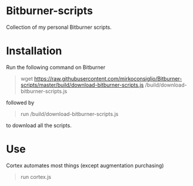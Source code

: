 # Bitburner-scripts

Collection of my personal Bitburner scripts.

# Installation

Run the following command on Bitburner

> wget https://raw.githubusercontent.com/mirkoconsiglio/Bitburner-scripts/master/build/download-bitburner-scripts.js /build/download-bitburner-scripts.js

followed by

> run /build/download-bitburner-scripts.js

to download all the scripts.

# Use

Cortex automates most things (except augmentation purchasing)

> run cortex.js